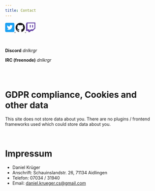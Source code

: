 ```yaml
---
title: Contact
---
```


<div id="social-apps">
<a href="https://www.twitter.com/dnlkrgr">
    <img src="images/twitter.png" style="width: 30px" />
</a>

<a href="https://www.github.com/dnlkrgr">
    <img src="images/github.png" style="width: 30px" />
</a>

<a href="https://www.twitch.tv/dnlkrgr">
    <img src="images/twitch.png" style="width: 30px" />
</a>
</div>

<br>
<br>


**Discord** *dnlkrgr*

**IRC (freenode)** *dnlkrgr*

<br>
<br>

# GDPR compliance, Cookies and other data

This site does not store data about you.
There are no plugins / frontend frameworks used which could store data about you.

<br>

# Impressum

* Daniel Krüger
* Anschrift: Schauinslandstr. 26, 71134 Aidlingen
* Telefon:   07034 / 31940
* Email:     daniel.krueger.cs@gmail.com
